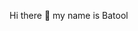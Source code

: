 Hi there 👋 my name is Batool

<!--
**batooldshilleh/batooldshilleh** is a ✨ _special_ ✨ repository because its `README.md` (this file) appears on your GitHub profile.

Here are some ideas to get you started:

- 🔭 I’m currently working on free work
- 🌱 I’m currently learning dart
- 👯 I’m looking to collaborate on Help get some source code
- 🤔 I’m looking for help with python
- 💬 Ask me about python,web
- 📫 How to reach me: batoolsh2001@gmail.com
- 😄 Pronouns: ...
- ⚡ Fun fact: I love animals
-->
